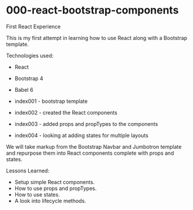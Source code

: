 # 000-react-bootstrap-components
First React Experience

This is my first attempt in learning how to use React along with a Bootstrap template.

Technologies used:
- React 
- Bootstrap 4
- Babel 6

- index001 - bootstrap template
- index002 - created the React components
- index003 - added props and propTypes to the components
- index004 - looking at adding states for multiple layouts

We will take markup from the Bootstrap Navbar and Jumbotron template and repurpose them into React components complete with props and states.

Lessons Learned:
- Setup simple React components.
- How to use props and propTypes.
- How to use states.
- A look into lifecycle methods.
